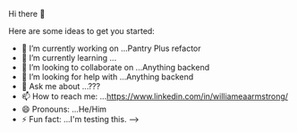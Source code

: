 Hi there 👋



Here are some ideas to get you started:

- 🔭 I’m currently working on ...Pantry Plus refactor
- 🌱 I’m currently learning ...
- 👯 I’m looking to collaborate on ...Anything backend
- 🤔 I’m looking for help with ...Anything backend
- 💬 Ask me about ...???
- 📫 How to reach me: ...https://www.linkedin.com/in/williameaarmstrong/
- 😄 Pronouns: ...He/Him
- ⚡ Fun fact: ...I'm testing this.
-->
